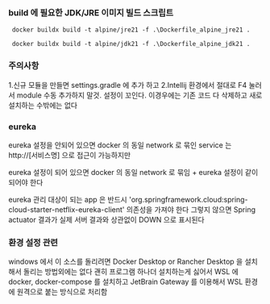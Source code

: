 ### build 에 필요한 JDK/JRE 이미지 빌드 스크립트

```script
 docker buildx build -t alpine/jre21 -f .\Dockerfile_alpine_jre21 .
```

```script
 docker buildx build -t alpine/jdk21 -f .\Dockerfile_alpine_jdk21 .
```

### 주의사항
1.신규 모듈을 만들면 settings.gradle 에 추가 하고
2.Intellij 환경에서 절대로 F4 눌러서 module 수동 추가하지 말것. 설정이 꼬인다. 이경우에는 기존 코드 다 삭제하고 새로 설치하는 수밖에는 없다


### eureka 
eureka 설정을 안되어 있으면 docker 의 동일 network 로 묶인 service 는
http://[서비스명] 으로 접근이 가능하지만

eureka 설정이 되어 있으면 docker 의 동일 network 로 묶임 + eureka 설정이 같이 되어야 한다

eureka 관리 대상이 되는 app 은 반드시 'org.springframework.cloud:spring-cloud-starter-netflix-eureka-client' 의존성을 가져야 한다
그렇지 않으면 Spring actuator 결과가 실제 서버 결과와 상관없이 DOWN 으로 표시된다

### 환경 설정 관련
windows 에서 이 소스를 돌리려면 Docker Desktop or Rancher Desktop 을 설치해서 돌리는 방법외에는 없다
괜히 프로그램 하나더 설치하는게 싫어서 WSL 에 docker, docker-compose 를 설치하고 JetBrain Gateway 를 이용해서 WSL 환경에 
원격으로 붙는 방식으로 처리함

